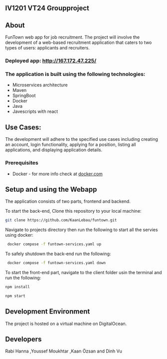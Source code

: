 ## IV1201 VT24 Groupproject 
## About
FunTown web app for job recruitment. The project will involve the development of a web-based recruitment application that caters to two types of users: applicants and recruiters. 
### Deployed app: http://167.172.47.225/


### The application is built using the following technologies:
* Microservices architecture
* Maven
* SpringBoot
* Docker
* Java
* Javescripts with react

## Use Cases:
The development will adhere to the specified use cases including creating an account, login functionality, applying for a position, listing all applications, and displaying application details.

### Prerequisites
* Docker - for more info check at [docker.com](https://www.docker.com/)

## Setup and using the Webapp
The application consists of two parts, frontend and backend.

To start the back-end, 
Clone this repository to your local machine:
  
```bash
git clone https://github.com/KaanLebau/funtown.git
```

Navigate to projects directory then run the following to start all the servies using docker:
```bash  
 docker compose -f funtown-services.yaml up
```
To safely shutdown the back-end run the following:
  
```bash  
 docker compose -f funtown-services.yaml down
```
To start the front-end part, navigate to the client folder usin the terminal and run the following:
```bash
npm install
```
```bash
npm start
```

## Development Environment
The project is hosted on a virtual machine on DigitalOcean.

## Developers
Rabi Hanna
,Youssef Moukhtar
,Kaan Özsan
and Dinh Vu
